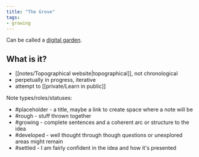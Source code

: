 ```yaml
---
title: "The Grove"
tags:
- growing
---
```


Can be called a [digital garden](https://maggieappleton.com/garden-history).

## What is it?

- [[notes/Topographical website|topographical]], not chronological
- perpetually in progress, iterative
- attempt to [[private/Learn in public]]


Note types/roles/statuses:

- #placeholder - a title, maybe a link to create space where a note will be
- #rough - stuff thrown together
- #growing - complete sentences and a coherent arc or structure to the idea
- #developed - well thought through though questions or unexplored areas might remain
- #settled - I am fairly confident in the idea and how it's presented
